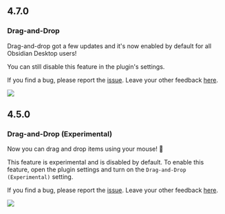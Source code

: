 ## 4.7.0

### Drag-and-Drop

Drag-and-drop got a few updates and it's now enabled by default for all Obsidian Desktop users!

You can still disable this feature in the plugin's settings.

If you find a bug, please report the [issue](https://github.com/vslinko/obsidian-outliner/issues). Leave your other feedback [here](https://github.com/vslinko/obsidian-outliner/discussions).

<img src="https://raw.githubusercontent.com/vslinko/obsidian-outliner/main/demos/demo4.gif" style="max-width: 100%" />

## 4.5.0

### Drag-and-Drop (Experimental)

Now you can drag and drop items using your mouse! 🎉

This feature is experimental and is disabled by default. To enable this feature, open the plugin settings and turn on the `Drag-and-Drop (Experimental)` setting.

If you find a bug, please report the [issue](https://github.com/vslinko/obsidian-outliner/issues). Leave your other feedback [here](https://github.com/vslinko/obsidian-outliner/discussions/190).

<img src="https://raw.githubusercontent.com/vslinko/obsidian-outliner/main/demos/demo3.gif" style="max-width: 100%" />
